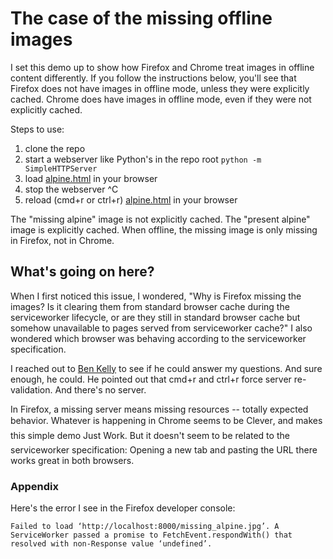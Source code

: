 # The case of the missing offline images

I set this demo up to show how Firefox and Chrome treat images in offline content differently. If you follow the instructions below, you'll see that Firefox does not have images in offline mode, unless they were explicitly cached. Chrome does have images in offline mode, even if they were not explicitly cached.

Steps to use:

1. clone the repo
1. start a webserver like Python's in the repo root `python -m SimpleHTTPServer`
1. load <a href="http://localhost:8000/alpine.html">alpine.html</a> in your browser
1. stop the webserver ^C
1. reload (cmd+r or ctrl+r) <a href="http://localhost:8000/alpine.html">alpine.html</a> in your browser

The "missing alpine" image is not explicitly cached. The "present alpine" image is explicitly cached. When offline, the missing image is only missing in Firefox, not in Chrome.

## What's going on here?

When I first noticed this issue, I wondered, "Why is Firefox missing the images? Is it clearing them from standard browser cache during the serviceworker lifecycle, or are they still in standard browser cache but somehow unavailable to pages served from serviceworker cache?" I also wondered which browser was behaving according to the serviceworker specification.

I reached out to <a href="https://blog.wanderview.com/">Ben Kelly</a> to see if he could answer my questions. And sure enough, he could. He pointed out that cmd+r and ctrl+r force server re-validation. And there's no server.

In Firefox, a missing server means missing resources -- totally expected behavior. Whatever is happening in Chrome seems to be Clever&#153;, and makes this simple demo Just Work&#153;. But it doesn't seem to be related to the serviceworker specification: Opening a new tab and pasting the URL there works great in both browsers.

### Appendix

Here's the error I see in the Firefox developer console:

```
Failed to load ‘http://localhost:8000/missing_alpine.jpg’. A ServiceWorker passed a promise to FetchEvent.respondWith() that resolved with non-Response value ‘undefined’.
```
